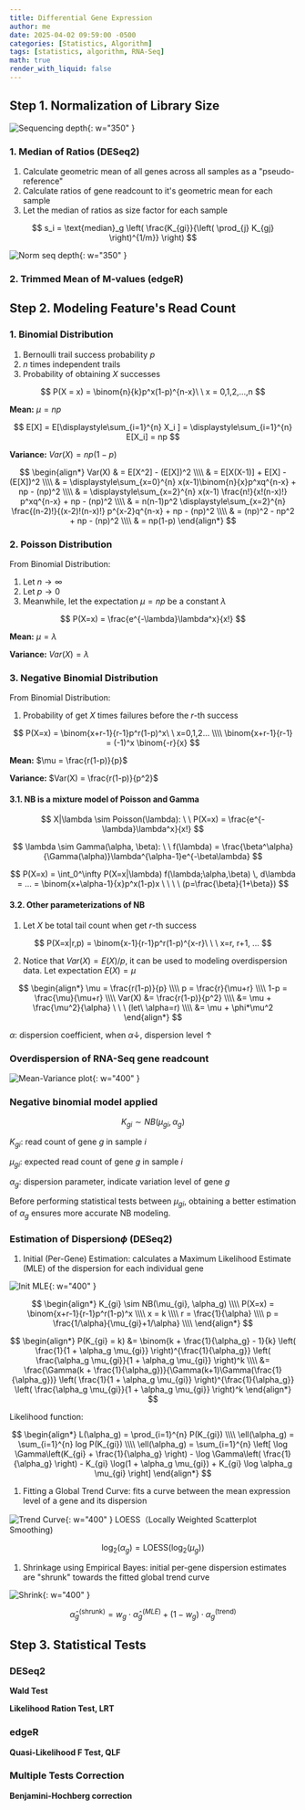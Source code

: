 ```yaml
---
title: Differential Gene Expression
author: me
date: 2025-04-02 09:59:00 -0500
categories: [Statistics, Algorithm]
tags: [statistics, algorithm, RNA-Seq]
math: true
render_with_liquid: false
---
```

## Step 1. Normalization of Library Size

![Sequencing depth](/assets/img/DGE/SeqDepthVaries.png){: w="350" }

### 1. Median of Ratios (DESeq2)

1. Calculate geometric mean of all genes across all samples as a "pseudo-reference"
1. Calculate ratios of gene readcount to it's geometric mean for each sample
1. Let the median of ratios as size factor for each sample

$$ s_i = \text{median}_g \left( \frac{K_{gi}}{\left( \prod_{j} K_{gj} \right)^{1/m}} \right) $$

![Norm seq depth](/assets/img/DGE/MoR_Norm.png){: w="350" }

### 2. Trimmed Mean of M-values (edgeR)




## Step 2. Modeling Feature's Read Count

### 1. Binomial Distribution
1. Bernoulli trail success probability $p$
1. $n$ times independent trails
1. Probability of obtaining $X$ successes

$$
P(X = x) = \binom{n}{k}p^x(1-p)^{n-x}\ \ x = 0,1,2,...,n
$$

**Mean:** $\mu = np$

$$
E[X] = E[\displaystyle\sum_{i=1}^{n} X_i ] = \displaystyle\sum_{i=1}^{n} E[X_i] = np
$$

**Variance:** $Var(X) = np(1-p)$

$$
\begin{align*}
	Var(X) & = E[X^2] - (E[X])^2 \\\\
	& = E[X(X-1)] + E[X] - (E[X])^2 \\\\
	& = \displaystyle\sum_{x=0}^{n} x(x-1)\binom{n}{x}p^xq^{n-x} + np - (np)^2 \\\\
	& = \displaystyle\sum_{x=2}^{n} x(x-1) \frac{n!}{x!(n-x)!} p^xq^{n-x} + np - (np)^2 \\\\
	& = n(n-1)p^2 \displaystyle\sum_{x=2}^{n} \frac{(n-2)!}{(x-2)!(n-x)!} p^{x-2}q^{n-x} + np - (np)^2 \\\\
	& = (np)^2 - np^2 + np - (np)^2 \\\\
	& = np(1-p)
\end{align*}
$$

### 2. Poisson Distribution
From Binomial Distribution:

1. Let $n \rightarrow \infty$
1. Let $p \rightarrow 0$
1. Meanwhile, let the expectation $\mu = np$ be a constant $\lambda$

$$
P(X=x) = \frac{e^{-\lambda}\lambda^x}{x!}
$$

**Mean:** $\mu = \lambda$

**Variance:** $Var(X) = \lambda$


### 3. Negative Binomial Distribution
From Binomial Distribution:

1. Probability of get $X$ times failures before the $r$-th success

$$
P(X=x) = \binom{x+r-1}{r-1}p^r(1-p)^x\ \ x=0,1,2... \\\\ 
\binom{x+r-1}{r-1} = (-1)^x \binom{-r}{x}
$$

**Mean:** $\mu = \frac{r(1-p)}{p}$

**Variance:** $Var(X) = \frac{r(1-p)}{p^2}$


#### 3.1. NB is a mixture model of Poisson and Gamma

$$
X|\lambda \sim Poisson(\lambda): \ \ P(X=x) = \frac{e^{-\lambda}\lambda^x}{x!}
$$

$$
\lambda \sim Gamma(\alpha, \beta): \ \ f(\lambda) = \frac{\beta^\alpha}{\Gamma(\alpha)}\lambda^{\alpha-1}e^{-\beta\lambda}
$$

$$
P(X=x) = \int_0^\infty P(X=x|\lambda) f(\lambda;\alpha,\beta) \, d\lambda = ... = \binom{x+\alpha-1}{x}p^x(1-p)x \ \ \ \ (p=\frac{\beta}{1+\beta})
$$

#### 3.2. Other parameterizations of NB

1. Let $X$ be total tail count when get $r$-th success

$$
P(X=x|r,p) = \binom{x-1}{r-1}p^r(1-p)^{x-r}\ \ \ x=r, r+1, ...
$$

2. Notice that $Var(X)=E(X)/p$, it can be used to modeling overdispersion data. Let expectation $E(X) = \mu$

$$
\begin{align*}
\mu = \frac{r(1-p)}{p} \\\\ 
p = \frac{r}{\mu+r} \\\\ 
1-p = \frac{\mu}{\mu+r} \\\\ 
Var(X) &= \frac{r(1-p)}{p^2} \\\\
&= \mu + \frac{\mu^2}{\alpha} \ \ \ (let\ \alpha=r) \\\\
&= \mu + \phi*\mu^2
\end{align*}
$$

$\alpha$: dispersion coefficient, when $\alpha \downarrow$, dispersion level $\uparrow$


### Overdispersion of RNA-Seq gene readcount

![Mean-Variance plot](/assets/img/DGE/Overdispersion.png){: w="400" }

### Negative binomial model applied

$$
K_{gi} \sim NB(\mu_{gi}, \alpha_g)
$$

$K_{gi}$: read count of gene $g$ in sample $i$

$\mu_{gi}$: expected read count of gene $g$ in sample $i$

$\alpha_g$: dispersion parameter, indicate variation level of gene $g$

Before performing statistical tests between $\mu_{gi}$, obtaining a better estimation of $\alpha_g$ ensures more accurate NB modeling.

### Estimation of Dispersion$\phi$ (DESeq2)

1. Initial (Per-Gene) Estimation: calculates a Maximum Likelihood Estimate (MLE) of the dispersion for each individual gene

![Init MLE](/assets/img/DGE/InitialMLE.png){: w="400" }

$$
\begin{align*}
K_{gi} \sim NB(\mu_{gi}, \alpha_g) \\\\
P(X=x) = \binom{x+r-1}{r-1}p^r(1-p)^x \\\\
x = k \\\\
r = \frac{1}{\alpha} \\\\
p = \frac{1/\alpha}{\mu_{gi}+1/\alpha} \\\\
\end{align*}
$$

$$
\begin{align*}
P(K_{gi} = k) &= \binom{k + \frac{1}{\alpha_g} - 1}{k} \left( \frac{1}{1 + \alpha_g \mu_{gi}} \right)^{\frac{1}{\alpha_g}} \left( \frac{\alpha_g \mu_{gi}}{1 + \alpha_g \mu_{gi}} \right)^k \\\\
&= \frac{\Gamma(k + \frac{1}{\alpha_g})}{\Gamma(k+1)\Gamma(\frac{1}{\alpha_g})} \left( \frac{1}{1 + \alpha_g \mu_{gi}} \right)^{\frac{1}{\alpha_g}} \left( \frac{\alpha_g \mu_{gi}}{1 + \alpha_g \mu_{gi}} \right)^k
\end{align*}
$$

Likelihood function:

$$
\begin{align*}
L(\alpha_g) = \prod_{i=1}^{n} P(K_{gi}) \\\\
\ell(\alpha_g) = \sum_{i=1}^{n} log P(K_{gi}) \\\\
\ell(\alpha_g) = \sum_{i=1}^{n} \left[ \log \Gamma\left(K_{gi} + \frac{1}{\alpha_g} \right) - \log \Gamma\left( \frac{1}{\alpha_g} \right) - K_{gi} \log(1 + \alpha_g \mu_{gi}) + K_{gi} \log \alpha_g \mu_{gi} \right]
\end{align*}
$$


1. Fitting a Global Trend Curve: fits a curve between the mean expression level of a gene and its dispersion

![Trend Curve](/assets/img/DGE/TrendCurve.png){: w="400" }
LOESS（Locally Weighted Scatterplot Smoothing)

$$
\log_2(\alpha_g) = \text{LOESS}(\log_2(\mu_g))
$$

1. Shrinkage using Empirical Bayes: initial per-gene dispersion estimates are "shrunk" towards the fitted global trend curve

![Shrink](/assets/img/DGE/Shrink2Curve.png){: w="400" }

$$
\hat{\alpha}_g^{\text{(shrunk)}} = w_g \cdot \hat{\alpha}_g^{(MLE)} + (1 - w_g) \cdot \alpha_g^{\text{(trend)}}
$$


## Step 3. Statistical Tests
### DESeq2
**Wald Test**

**Likelihood Ration Test, LRT**

### edgeR
**Quasi-Likelihood F Test, QLF**

### Multiple Tests Correction
**Benjamini-Hochberg correction**


